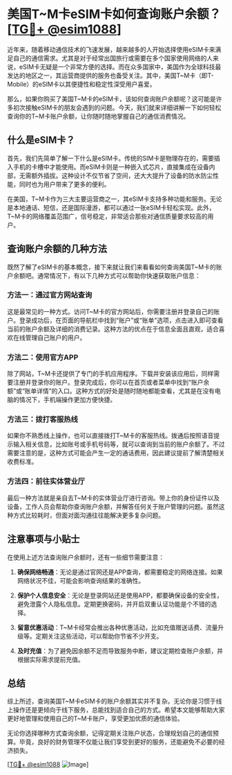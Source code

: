 # 美国T~M卡eSIM卡如何查询账户余额？[[TG💪+ @esim1088](https://t.me/s/esim1088)]

近年来，随着移动通信技术的飞速发展，越来越多的人开始选择使用eSIM卡来满足自己的通信需求。尤其是对于经常出国旅行或需要在多个国家使用网络的人来说，eSIM卡无疑是一个非常方便的选择。而在众多国家中，美国作为全球科技最发达的地区之一，其运营商提供的服务也备受关注。其中，美国T~M卡（即T-Mobile）的eSIM卡以其便捷性和稳定性深受用户喜爱。

那么，如果你购买了美国T~M卡的eSIM卡，该如何查询账户余额呢？这可能是许多初次接触eSIM卡的朋友会遇到的问题。今天，我们就来详细讲解一下如何轻松查询你的T~M卡账户余额，让你随时随地掌握自己的通信消费情况。

## 什么是eSIM卡？

首先，我们先简单了解一下什么是eSIM卡。传统的SIM卡是物理存在的，需要插入手机的卡槽中才能使用。而eSIM卡则是一种嵌入式芯片，直接集成在设备内部，无需额外插拔。这种设计不仅节省了空间，还大大提升了设备的防水防尘性能，同时也为用户带来了更多的便利。

在美国，T~M卡作为三大主要运营商之一，其eSIM卡支持多种功能和服务。无论是本地通话、短信，还是国际漫游，都可以通过一张eSIM卡轻松实现。此外，T~M卡的网络覆盖范围广，信号稳定，非常适合那些对通信质量要求较高的用户。

## 查询账户余额的几种方法

既然了解了eSIM卡的基本概念，接下来就让我们来看看如何查询美国T~M卡的账户余额吧。通常情况下，有以下几种方式可以帮助你快速获取账户信息：

### 方法一：通过官方网站查询

这是最常见的一种方式。访问T~M卡的官方网站后，你需要注册并登录自己的账户。登录成功后，在页面的导航栏中找到“账户”或“账单”选项，点击进入即可查看当前的账户余额及详细的消费记录。这种方法的优点在于信息全面且直观，适合喜欢在线管理自己账户的用户。

### 方法二：使用官方APP

除了网站，T~M卡还提供了专门的手机应用程序。下载并安装该应用后，同样需要注册并登录你的账户。登录完成后，你可以在首页或者菜单中找到“账户余额”或“账单详情”的入口。这种方式的好处是随时随地都能查看，尤其是在没有电脑的情况下，手机端操作更加方便快捷。

### 方法三：拨打客服热线

如果你不熟悉线上操作，也可以直接拨打T~M卡的客服热线。拨通后按照语音提示输入相关信息，比如账号或手机号码等，就可以查询到当前的账户余额了。不过需要注意的是，这种方式可能会产生一定的通话费用，因此建议提前了解清楚相关收费标准。

### 方法四：前往实体营业厅

最后一种方法就是亲自去T~M卡的实体营业厅进行咨询。带上你的身份证件以及设备，工作人员会帮助你查询账户余额，并解答任何关于账户管理的问题。虽然这种方式比较耗时，但面对面沟通往往能解决更多复杂问题。

## 注意事项与小贴士

在使用上述方法查询账户余额时，还有一些细节需要注意：

1. **确保网络畅通**：无论是通过官网还是APP查询，都需要稳定的网络连接。如果网络状况不佳，可能会影响查询结果的准确性。
   
2. **保护个人信息安全**：无论是登录网站还是使用APP，都要确保设备的安全性，避免泄露个人隐私信息。定期更换密码，并开启双重认证功能是个不错的选择。

3. **留意优惠活动**：T~M卡经常会推出各种优惠活动，比如充值赠送话费、流量升级等。定期关注这些活动，可以帮助你节省不少开支。

4. **及时充值**：为了避免因余额不足而导致服务中断，建议定期检查账户余额，并根据实际需求提前充值。

## 总结

综上所述，查询美国T~M卡eSIM卡的账户余额其实并不复杂。无论你是习惯于线上操作还是更倾向于线下服务，总能找到适合自己的方式。希望本文能够帮助大家更好地管理和使用自己的T~M卡账户，享受更加优质的通信体验。

无论你选择哪种方式查询余额，记得定期关注账户状态，合理规划自己的通信预算。毕竟，良好的财务管理不仅能让我们享受到更好的服务，还能避免不必要的经济损失。

[[TG💪+ @esim1088](https://t.me/s/esim1088) ![Image](https://i.postimg.cc/4NQfJmqS/Snipaste-2025-05-13-00-14-12.png)]